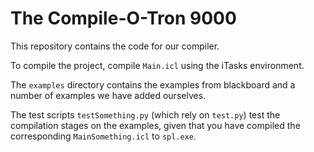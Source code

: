 # The Compile-O-Tron 9000

This repository contains the code for our compiler.

To compile the project, compile `Main.icl` using the iTasks environment.

The `examples` directory contains the examples from blackboard and a number of examples we have added ourselves.

The test scripts `testSomething.py` (which rely on `test.py`) test the compilation stages on the examples, given that you have compiled the corresponding `MainSomething.icl` to `spl.exe`. 